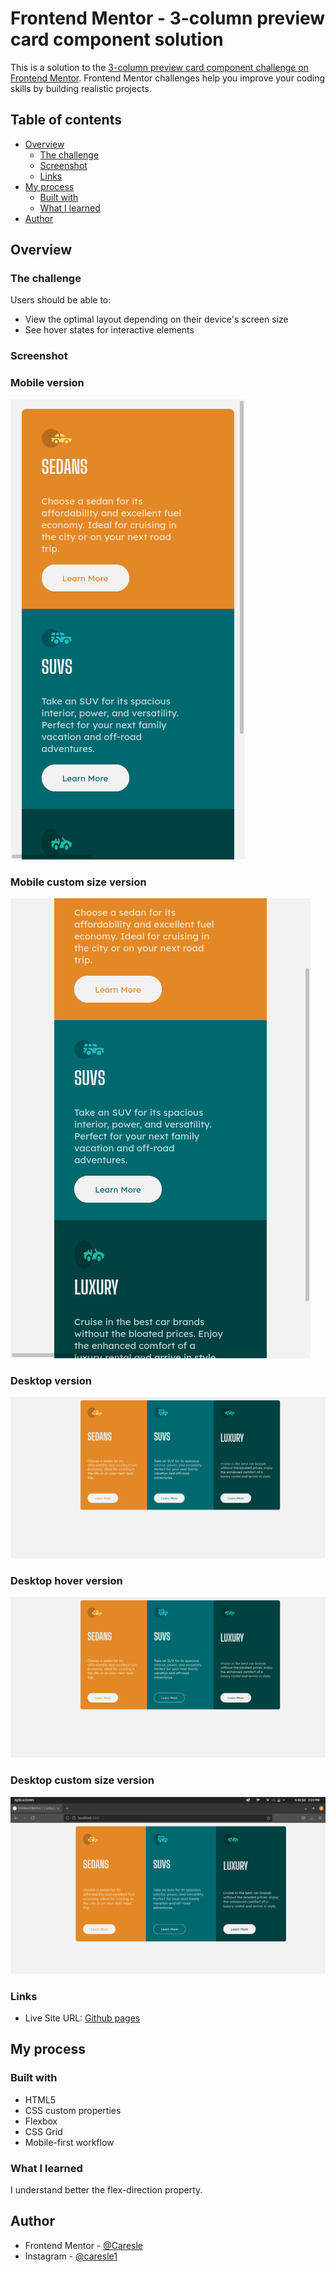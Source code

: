 # Frontend Mentor - 3-column preview card component solution

This is a solution to the [3-column preview card component challenge on Frontend Mentor](https://www.frontendmentor.io/challenges/3column-preview-card-component-pH92eAR2-). Frontend Mentor challenges help you improve your coding skills by building realistic projects. 

## Table of contents

- [Overview](#overview)
  - [The challenge](#the-challenge)
  - [Screenshot](#screenshot)
  - [Links](#links)
- [My process](#my-process)
  - [Built with](#built-with)
  - [What I learned](#what-i-learned)
- [Author](#author)

## Overview

### The challenge

Users should be able to:

- View the optimal layout depending on their device's screen size
- See hover states for interactive elements

### Screenshot

### Mobile version

![](./readme-src/mobile-version.png)

### Mobile custom size version

![](./readme-src/mobile-custom-size.png)

### Desktop version

![](./readme-src/desktop-version.png)

### Desktop hover version

![](./readme-src/desktop-hover-version.png)

### Desktop custom size version

![](./readme-src/desktop-custom-size.png)

### Links

- Live Site URL: [Github pages](https://your-live-site-url.com)

## My process

### Built with

- HTML5
- CSS custom properties
- Flexbox
- CSS Grid
- Mobile-first workflow

### What I learned

I understand better the flex-direction property.

## Author

- Frontend Mentor - [@Caresle](https://www.frontendmentor.io/profile/Caresle)
- Instagram - [@caresle1](https://instagram.com/caresle1)
